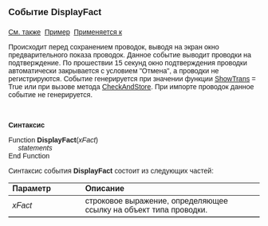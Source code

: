 ﻿<html>
<head>
<title>Системное событие DisplayFact</title>
</head>

<body>

<p><font size="4" face="Arial"><strong>Событие DisplayFact<br>
<br>
</strong></font><font face="Arial"><a href="DisplayRem.html">См. также</a>&nbsp;
<a href="../Examples/E_DisplayFact.html">Пример</a>&nbsp; <a
href="../Defs/Accounting.html">Применяется к</a></font></p>

<p class="label"><font face="Arial">Происходит перед сохранением 
проводок, выводя на экран окно предварительного показа проводок. Данное событие 
выводит проводки на подтверждение. По прошествии 15 секунд окно подтверждения 
проводки автоматически закрывается с условием &quot;Отмена&quot;, а проводки не 
регистрируются. Событие генерируется при значении функции <a href="../Functions/Functions/AccManagement/ShowTrans.html">
ShowTrans</a> = True или при вызове метода <a href="../Functions/ASDOC/CheckAndStore.html">
CheckAndStore</a>. При импорте проводок данное событие не генерируется. </font></p>

<p class="label">&nbsp;</p>

<p class="label"><font face="Arial"><b>Синтаксис</b></font></p>

<p><font face="Arial">Function <strong>DisplayFact</strong>(<em>xFact</em>)<br>
<em>&nbsp;&nbsp;&nbsp;&nbsp; statements</em><br>
End Function</font></p>

<p><font face="Arial">Синтаксис события <strong>DisplayFact</strong>
состоит из следующих частей:</font></p>

<table border="1" cellPadding="5" cols="2" frame="below" rules="rows">
<TBODY>
  <tr vAlign="top">
    <td class="label" width="29%"><font face="Arial"><b>Параметр</b></font></td>
    <td class="label" width="71%"><font face="Arial"><strong>Описание</strong></font></td>
  </tr>
  <tr>
    <td width="29%"><em><font face="Arial">xFact</font></em></td>
    <td width="71%"><font face="Arial">строковое выражение, 
	определяющее ссылку на объект типа проводки. </font></td>
  </tr>
</table>
</body>
</html>
